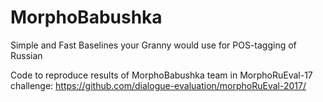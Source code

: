 # MorphoBabushka
Simple and Fast Baselines your Granny would use for POS-tagging of Russian

Code to reproduce results of MorphoBabushka team in MorphoRuEval-17 challenge: 
https://github.com/dialogue-evaluation/morphoRuEval-2017/


